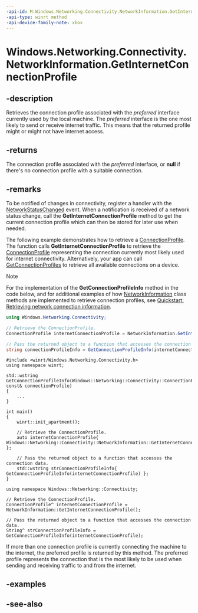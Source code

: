 ```yaml
---
-api-id: M:Windows.Networking.Connectivity.NetworkInformation.GetInternetConnectionProfile
-api-type: winrt method
-api-device-family-note: xbox
---
```


<!-- Method syntax
public Windows.Networking.Connectivity.ConnectionProfile GetInternetConnectionProfile()
-->

# Windows.Networking.Connectivity.NetworkInformation.GetInternetConnectionProfile

## -description

Retrieves the connection profile associated with the *preferred* interface currently used by the local machine. The *preferred* interface is the one most likely to send or receive internet traffic. This means that the returned profile might or might not have internet access.

## -returns
The connection profile associated with the *preferred* interface, or **null** if there's no connection profile with a suitable connection.

## -remarks
To be notified of changes in connectivity, register a handler with the [NetworkStatusChanged](networkinformation_networkstatuschanged.md) event. When a notification is received of a network status change, call the **GetInternetConnectionProfile** method to get the current connection profile which can then be stored for later use when needed.

The following example demonstrates how to retrieve a [ConnectionProfile](connectionprofile.md). The function calls **GetInternetConnectionProfile** to retrieve the [ConnectionProfile](connectionprofile.md) representing the connection currently most likely used for internet connectivity. Alternatively, your app can call [GetConnectionProfiles](networkinformation_getconnectionprofiles_582657984.md) to retrieve all available connections on a device.

> [!NOTE]
> For the implementation of the **GetConnectionProfileInfo** method in the code below, and for additional examples of how [NetworkInformation](networkinformation.md) class methods are implemented to retrieve connection profiles, see [Quickstart: Retrieving network connection information](/previous-versions/windows/apps/hh452990(v=win.10)).

```csharp
using Windows.Networking.Connectivity;

// Retrieve the ConnectionProfile.
ConnectionProfile internetConnectionProfile = NetworkInformation.GetInternetConnectionProfile();

// Pass the returned object to a function that accesses the connection data.
string connectionProfileInfo = GetConnectionProfileInfo(internetConnectionProfile);
```

```cppwinrt
#include <winrt/Windows.Networking.Connectivity.h>
using namespace winrt;

std::wstring GetConnectionProfileInfo(Windows::Networking::Connectivity::ConnectionProfile const& connectionProfile)
{
    ...
}

int main()
{
    winrt::init_apartment();

    // Retrieve the ConnectionProfile.
    auto internetConnectionProfile{ Windows::Networking::Connectivity::NetworkInformation::GetInternetConnectionProfile() };

    // Pass the returned object to a function that accesses the connection data.
    std::wstring strConnectionProfileInfo{ GetConnectionProfileInfo(internetConnectionProfile) };
}
```

```cppcx
using namespace Windows::Networking::Connectivity;

// Retrieve the ConnectionProfile.
ConnectionProfile^ internetConnectionProfile = NetworkInformation::GetInternetConnectionProfile();

// Pass the returned object to a function that accesses the connection data.
String^ strConnectionProfileInfo = GetConnectionProfileInfo(internetConnectionProfile);
```

If more than one connection profile is currently connecting the machine to the internet, the preferred profile is returned by this method. The preferred profile represents the connection that is the most likely to be used when sending and receiving traffic to and from the internet.

## -examples

## -see-also
